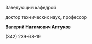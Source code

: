 Заведующий кафедрой
   

 доктор технических наук, профессор
   

**Валерий Нагимович Аптуков** 
  

 (342) 239-68-19
   


  